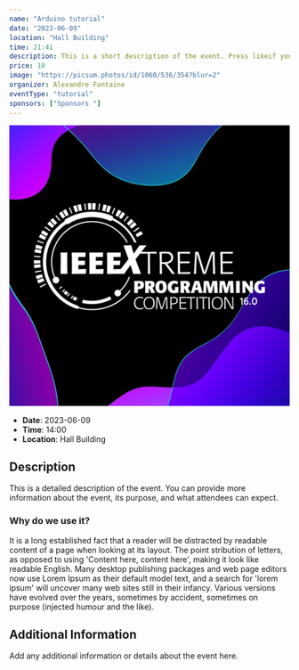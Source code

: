 ```yaml
---
name: "Arduino tutorial" 
date: "2023-06-09"
location: "Hall Building"
time: 21:41
description: This is a short description of the event. Press likeif you likey
price: 10
image: "https://picsum.photos/id/1060/536/354?blur=2"
organizer: Alexandre Fontaine
eventType: "tutorial"
sponsors: ["Sponsors "]
---
```


![Event Image](/uploads/Arduino_Tutorial.png)

- **Date**: 2023-06-09
- **Time**: 14:00
- **Location**: Hall Building

## Description

This is a detailed description of the event. You can provide more information about the event, its purpose, and what attendees can expect.

### Why do we use it?
It is a long established fact that a reader will be distracted by
 readable content of a page when looking at its layout. The point
stribution of letters, as opposed to using 'Content here, content here', making it look like readable English. Many desktop publishing packages and web page editors now use Lorem Ipsum as their default model text, and a search for 'lorem ipsum' will uncover many web sites still in their infancy. Various versions have evolved over the years, sometimes by accident, sometimes on purpose (injected humour and the like).

## Additional Information


Add any additional information or details about the event here.
